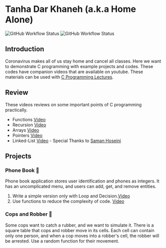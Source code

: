 # Tanha Dar Khaneh (a.k.a Home Alone)

![GitHub Workflow Status](https://img.shields.io/github/actions/workflow/status/1995parham-teaching/TanhaDarKhaneh/build.yaml?label=build&logo=github&style=flat-square&branch=main)
![GitHub Workflow Status](https://img.shields.io/github/actions/workflow/status/1995parham-teaching/TanhaDarKhaneh/format.yaml?label=format&logo=github&style=flat-square&branch=main)


## Introduction

Coronavirus makes all of us stay home and cancel all classes.
Here we want to demonstrate C programming with example projects and codes.
These codes have companion videos that are available on youtube.
These materials can be used with [C Programming Lectures](https://github.com/cng-by-example/c-lecture).

## Review

These videos reviews on some important points of C programming practically.

- Functions [Video](https://youtu.be/4TNvD4F5DnU)
- Recursion [Video](https://youtu.be/r4U-2oM2lEQ)
- Arrays [Video](https://youtu.be/6IneTl2VjWw)
- Pointers [Video](https://youtu.be/dTAJAAG8Yvg)
- Linked-List [Video](https://drive.google.com/file/d/1n_gcB7vvCNftk1ZCwfm0PBywiTxDDSHV/view?usp=drivesdk) - Special Thanks to [Saman Hoseini](https://github.com/saman2000hoseini)

## Projects

### Phone Book :iphone:

Phone book application stores user identification and phones as integers.
It has an uncomplicated menu, and users can add, get, and remove entities.

1. Write a simple version only with Loop and Decision.[Video](https://youtu.be/i7tPhMz1BXM)
2. Use functions to reduce the complexity of code. [Video](https://youtu.be/msOIwGQukgY)

### Cops and Robber :police_car:

Some cops want to catch a rubber, and we want to simulate it. There is a square table that cops and robber move in its cells. Each cell can contain only one person, and when a cop moves into a robber's cell, the robber will be arrested. Use a random function for their movement.
